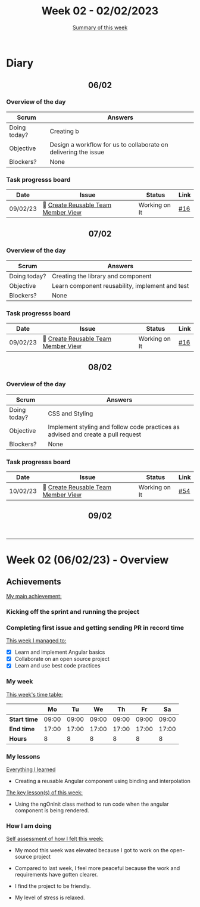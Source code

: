 

<!-- 
  Welcome to your weekly agenda.
  In this agenda, you will note down day to day progress.
-->

<h1 align="center">Week 02 - 02/02/2023</h1>

<p align="center"><a href="#summary">Summary of this week</a></p>

<br/>
<!-- 
  -- SECTION: OVERVIEW
  -- For each day, fill out your diary
  -->

<h1>Diary</h1>

<h2 align="center">06/02</h2>

### Overview of the day

| Scrum	       | Answers 	| 
|----------	   |-------	  |
| Doing today? | Creating b |
| Objective    | Design a workflow for us to collaborate on delivering the issue |
| Blockers?    | None |

### Task progresss board

<!-- List all the tasks and bounties in progress this week -->

| Date     	| Issue 	| Status 	| Link 	|
|----------	|-------	|--------	|------	|
| 09/02/23 	| 🏇 [Create Reusable Team Member View]() | Working on It | [#16](https://github.com/italanta/elewa-group/pull/132) |


<h2 align="center">07/02</h2>

### Overview of the day

| Scrum	       | Answers 	| 
|----------	   |-------	  |
| Doing today? | Creating the library and component |
| Objective    | Learn component reusability, implement and test |
| Blockers?    | None |

### Task progresss board

| Date     	| Issue 	| Status 	| Link 	|
|----------	|-------	|--------	|------	|
| 09/02/23 	| 🏇 [Create Reusable Team Member View](https://github.com/italanta/elewa-group/issues/16) | Working on It | [#16](https://github.com/italanta/elewa-group/pull/132) |

<h2 align="center">08/02</h2>

### Overview of the day

| Scrum	       | Answers 	| 
|----------	   |-------	  |
| Doing today? | CSS and Styling |
| Objective    | Implement styling and follow code practices as advised and create a pull request |
| Blockers?    | None |

### Task progresss board

| Date     	| Issue 	| Status 	| Link 	|
|----------	|-------	|--------	|------	|
| 10/02/23 	| 🏇 [Create Reusable Team Member View](https://github.com/italanta/elewa-group/issues/11) | Working on It | [#54](https://github.com/italanta/elewa-group/pull/54) |

<h2 align="center">09/02</h2>

<br/>

<hr id="summary" />
<!-- Fill this section at the end of each week, -->

# Week 02 (06/02/23) - Overview

<!-- What was your main achievement -->
<h2>Achievements</h2>

<u>My main achievement:</u>

<!-- Write the achievement you are most proud off in one line! -->
<h3 align="left">Kicking off the sprint and running the project</h3>
<h3 align="left">Completing first issue and getting sending PR in record time</h3>

<!-- List all your achievement -->
<u>This week I managed to:</u>

- [x] Learn and implement Angular basics
- [x] Collaborate on an open source project
- [x] Learn and use best code practices

### My week
<!-- Keep track of your time table daily -->
<u>This week's time table:</u>

|                | Mo | Tu 	| We 	| Th | Fr | Sa |
|---             |---	|---	|---  |--- |--- |--- |
| **Start time** |  09:00  |  09:00   |   09:00  |  09:00  | 09:00   |  09:00  |
| **End time**	 |  17:00  |   17:00  |  17:00   |  17:00  |  17:00  | 17:00   |
| **Hours**	     | 8  | 8   | 8   | 8  | 8  | 8  |

### My lessons
<!-- What did I learn? -->
<u>Everything I learned</u>

- Creating a reusable Angular component using binding and interpolation

<u>The key lesson(s) of this week:</u>

- Using the ngOnInit class method to run code when the angular component is being rendered.

### How I am doing
<!-- How did you feel? -->
<u>Self assessment of how I felt this week:</u>

- My mood this week was elevated because I got to work on the open-source project
  
- Compared to last week, I feel more peaceful because the work and requirements have gotten clearer.

- I find the project to be friendly.

- My level of stress is relaxed.
